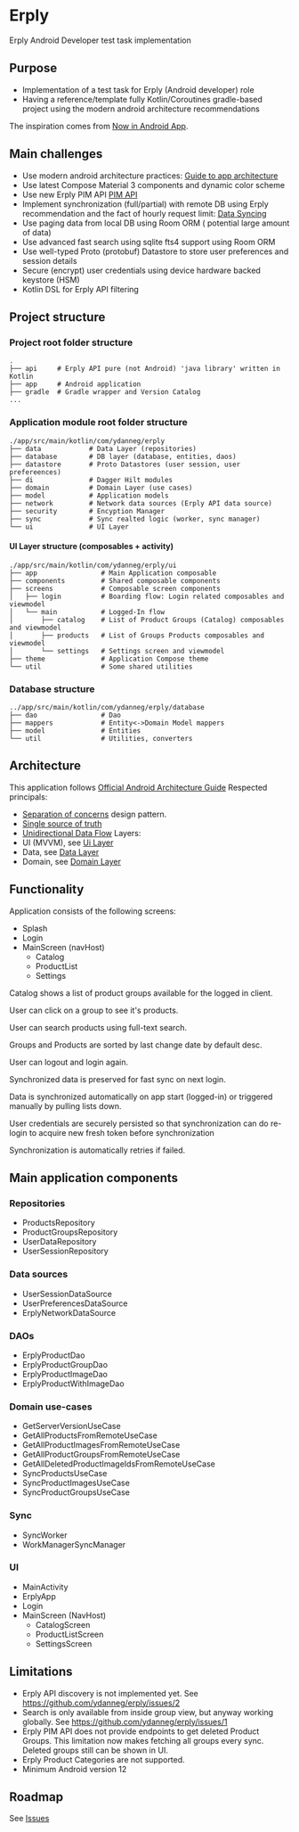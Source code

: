 # Erply
Erply Android Developer test task implementation

## Purpose
- Implementation of a test task for Erply (Android developer) role
- Having a reference/template fully Kotlin/Coroutines gradle-based project using the modern android architecture recommendations

The inspiration comes from [Now in Android App](https://github.com/android/nowinandroid).

## Main challenges
- Use modern android architecture practices: [Guide to app architecture](https://developer.android.com/topic/architecture) 
- Use latest Compose Material 3 components and dynamic color scheme
- Use new Erply PIM API [PIM API](https://learn-api.erply.com/new-apis/pim-api)
- Implement synchronization (full/partial) with remote DB using Erply recommendation and the fact of hourly request limit: [Data Syncing](https://learn-api.erply.com/data-syncing)
- Use paging data from local DB using Room ORM ( potential large amount of data)
- Use advanced fast search using sqlite fts4 support using Room ORM
- Use well-typed Proto (protobuf) Datastore to store user preferences and session details
- Secure (encrypt) user credentials using device hardware backed keystore (HSM)
- Kotlin DSL for Erply API filtering

## Project structure
### Project root folder structure

```
.
├── api     # Erply API pure (not Android) 'java library' written in Kotlin
├── app     # Android application
├── gradle  # Gradle wrapper and Version Catalog
...
```

### Application module root folder structure

```
./app/src/main/kotlin/com/ydanneg/erply
├── data            # Data Layer (repositories)
├── database        # DB layer (database, entities, daos)
├── datastore       # Proto Datastores (user session, user prefereences)
├── di              # Dagger Hilt modules
├── domain          # Domain Layer (use cases)
├── model           # Application models
├── network         # Network data sources (Erply API data source)
├── security        # Encyption Manager
├── sync            # Sync realted logic (worker, sync manager)
└── ui              # UI Layer
```

#### UI Layer structure (composables + activity)
```
./app/src/main/kotlin/com/ydanneg/erply/ui
├── app                # Main Application composable
├── components         # Shared composable components
├── screens            # Composable screen components
│   ├── login          # Boarding flow: Login related composables and viewmodel
│   └── main           # Logged-In flow
│       ├── catalog    # List of Product Groups (Catalog) composables and viewmodel
│       ├── products   # List of Groups Products composables and viewmodel
│       └── settings   # Settings screen and viewmodel
├── theme              # Application Compose theme
└── util               # Some shared utilities
```

### Database structure
```
../app/src/main/kotlin/com/ydanneg/erply/database
├── dao                # Dao
├── mappers            # Entity<->Domain Model mappers
├── model              # Entities
└── util               # Utilities, converters
```

## Architecture
This application follows [Official Android Architecture Guide](https://developer.android.com/topic/architecture)
Respected principals:
- [Separation of concerns](https://developer.android.com/topic/architecture#separation-of-concerns) design pattern.
- [Single source of truth](https://developer.android.com/topic/architecture#single-source-of-truth)
- [Unidirectional Data Flow](https://developer.android.com/topic/architecture#unidirectional-data-flow)
Layers:
- UI (MVVM), see [Ui Layer](https://developer.android.com/topic/architecture/ui-layer)
- Data, see [Data Layer](https://developer.android.com/topic/architecture/data-layer)
- Domain, see [Domain Layer](https://developer.android.com/topic/architecture/data-layer)

## Functionality
Application consists of the following screens:
- Splash
- Login
- MainScreen (navHost)
  - Catalog 
  - ProductList
  - Settings

Catalog shows a list of product groups available for the logged in client.

User can click on a group to see it's products.

User can search products using full-text search.

Groups and Products are sorted by last change date by default desc.

User can logout and login again.

Synchronized data is preserved for fast sync on next login.

Data is synchronized automatically on app start (logged-in) or triggered manually by pulling lists down.

User credentials are securely persisted so that synchronization can do re-login to acquire new fresh token before synchronization

Synchronization is automatically retries if failed.

## Main application components
### Repositories
- ProductsRepository
- ProductGroupsRepository
- UserDataRepository
- UserSessionRepository
### Data sources
- UserSessionDataSource
- UserPreferencesDataSource
- ErplyNetworkDataSource
### DAOs
- ErplyProductDao
- ErplyProductGroupDao
- ErplyProductImageDao
- ErplyProductWithImageDao
### Domain use-cases
- GetServerVersionUseCase
- GetAllProductsFromRemoteUseCase
- GetAllProductImagesFromRemoteUseCase
- GetAllProductGroupsFromRemoteUseCase
- GetAllDeletedProductImageIdsFromRemoteUseCase
- SyncProductsUseCase
- SyncProductImagesUseCase
- SyncProductGroupsUseCase
### Sync
- SyncWorker
- WorkManagerSyncManager
### UI
- MainActivity
- ErplyApp
- Login
- MainScreen (NavHost)
  - CatalogScreen
  - ProductListScreen
  - SettingsScreen

## Limitations
- Erply API discovery is not implemented yet. See https://github.com/ydanneg/erply/issues/2
- Search is only available from inside group view, but anyway working globally. See https://github.com/ydanneg/erply/issues/1
- Erply PIM API does not provide endpoints to get deleted Product Groups. This limitation now makes fetching all groups every sync. Deleted groups still can be shown in UI.
- Erply Product Categories are not supported.
- Minimum Android version 12

## Roadmap
See [Issues](https://github.com/ydanneg/erply/issues)
